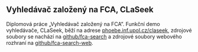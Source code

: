 ## Vyhledávač založený na FCA, CLaSeek
Diplomová práce „Vyhledávač založený na FCA”. Funkční demo vyhledávače, CLaSeek, běží na adrese [phoebe.inf.upol.cz/claseek](http://phoebe.inf.upol.cz/claseek), zdrojové soubory se nachází na [github/fca-search](https://github.com/havrlant/fca-search) a zdrojové soubory webového rozhraní na [github/fca-search-web](https://github.com/havrlant/fca-search-web).